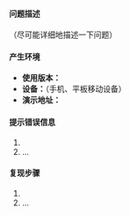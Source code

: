 #### 问题描述 

（尽可能详细地描述一下问题）

#### 产生环境

- **使用版本：**
- **设备：**（手机、平板移动设备）
- **演示地址：**

#### 提示错误信息

1. 
2. ...

#### 复现步骤

1. 
2. ...
